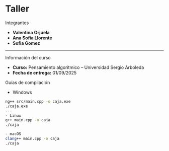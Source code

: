 # Taller
  Integrantes  
- **Valentina Orjuela** 
- **Ana Sofia Llorente** 
- **Sofia Gomez**

---

 Información del curso  
- **Curso:** Pensamiento algorítmico – Universidad Sergio Arboleda  
- **Fecha de entrega:** 01/09/2025


 Guías de compilación  

- Windows  
 ```bash
 ng++ src/main.cpp -o caja.exe
 ./caja.exe
---
- Linux
g++ main.cpp -o caja
./caja

- macOS
clang++ main.cpp -o caja
./caja



